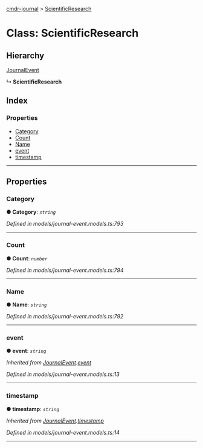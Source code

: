 [cmdr-journal](../README.md) > [ScientificResearch](../classes/scientificresearch.md)



# Class: ScientificResearch

## Hierarchy


 [JournalEvent](journalevent.md)

**↳ ScientificResearch**







## Index

### Properties

* [Category](scientificresearch.md#category)
* [Count](scientificresearch.md#count)
* [Name](scientificresearch.md#name)
* [event](scientificresearch.md#event)
* [timestamp](scientificresearch.md#timestamp)



---
## Properties
<a id="category"></a>

###  Category

**●  Category**:  *`string`* 

*Defined in models/journal-event.models.ts:793*





___

<a id="count"></a>

###  Count

**●  Count**:  *`number`* 

*Defined in models/journal-event.models.ts:794*





___

<a id="name"></a>

###  Name

**●  Name**:  *`string`* 

*Defined in models/journal-event.models.ts:792*





___

<a id="event"></a>

###  event

**●  event**:  *`string`* 

*Inherited from [JournalEvent](journalevent.md).[event](journalevent.md#event)*

*Defined in models/journal-event.models.ts:13*





___

<a id="timestamp"></a>

###  timestamp

**●  timestamp**:  *`string`* 

*Inherited from [JournalEvent](journalevent.md).[timestamp](journalevent.md#timestamp)*

*Defined in models/journal-event.models.ts:14*





___



